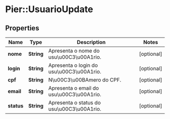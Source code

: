 # Pier::UsuarioUpdate

## Properties
Name | Type | Description | Notes
------------ | ------------- | ------------- | -------------
**nome** | **String** | Apresenta o nome do usu\u00C3\u00A1rio. | [optional] 
**login** | **String** | Apresenta o login do usu\u00C3\u00A1rio. | [optional] 
**cpf** | **String** | N\u00C3\u00BAmero do CPF. | [optional] 
**email** | **String** | Apresenta o email do usu\u00C3\u00A1rio. | [optional] 
**status** | **String** | Apresenta o status do usu\u00C3\u00A1rio. | [optional] 


